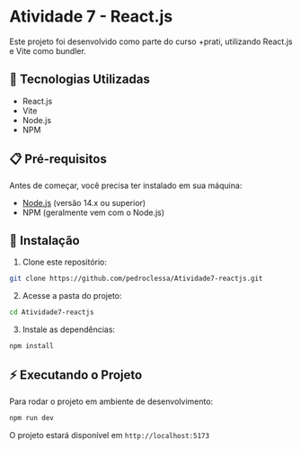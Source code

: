 # Atividade 7 - React.js

Este projeto foi desenvolvido como parte do curso +prati, utilizando React.js e Vite como bundler.

## 🚀 Tecnologias Utilizadas

- React.js
- Vite
- Node.js
- NPM

## 📋 Pré-requisitos

Antes de começar, você precisa ter instalado em sua máquina:
- [Node.js](https://nodejs.org/en/) (versão 14.x ou superior)
- NPM (geralmente vem com o Node.js)

## 🔧 Instalação

1. Clone este repositório:
```bash
git clone https://github.com/pedroclessa/Atividade7-reactjs.git
```

2. Acesse a pasta do projeto:
```bash
cd Atividade7-reactjs
```

3. Instale as dependências:
```bash
npm install
```

## ⚡ Executando o Projeto

Para rodar o projeto em ambiente de desenvolvimento:

```bash
npm run dev
```

O projeto estará disponível em `http://localhost:5173`

